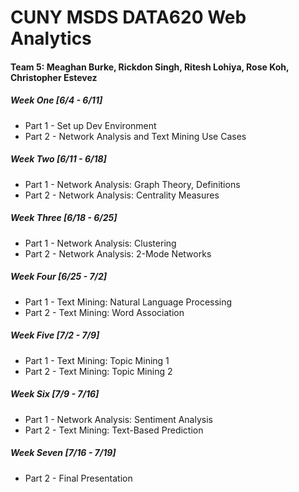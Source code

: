 # CUNY MSDS DATA620 Web Analytics

#### Team 5: Meaghan Burke, Rickdon Singh, Ritesh Lohiya, Rose Koh, Christopher Estevez

##### Week One [6/4 - 6/11]
* Part 1 - Set up Dev Environment 
* Part 2 - Network Analysis and Text Mining Use Cases

##### Week Two [6/11 - 6/18]
* Part 1 - Network Analysis: Graph Theory, Definitions
* Part 2 - Network Analysis: Centrality Measures

##### Week Three [6/18 - 6/25]
* Part 1 - Network Analysis: Clustering
* Part 2 - Network Analysis: 2-Mode Networks

##### Week Four [6/25 - 7/2]
* Part 1 - Text Mining: Natural Language Processing
* Part 2 - Text Mining: Word Association

##### Week Five [7/2 - 7/9]
* Part 1 - Text Mining: Topic Mining 1
* Part 2 - Text Mining: Topic Mining 2

##### Week Six [7/9 - 7/16]
* Part 1 - Network Analysis: Sentiment Analysis 
* Part 2 - Text Mining: Text-Based Prediction 

##### Week Seven [7/16 - 7/19]
* Part 2 - Final Presentation 